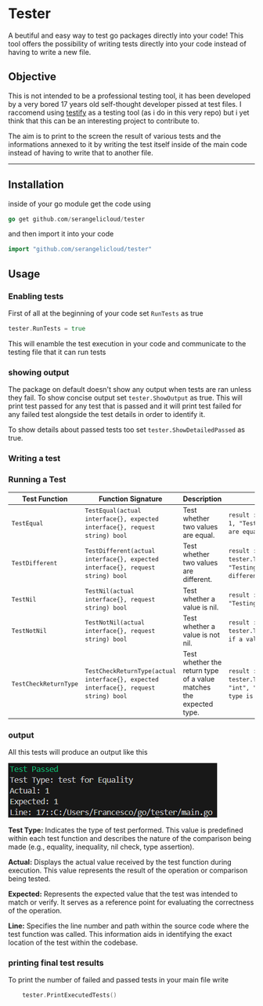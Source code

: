 # Tester
A beutiful and easy way to test go packages directly into your code! This tool offers the possibility of writing tests directly into your code instead of having to write a new file.

## Objective
This is not intended to be a professional testing tool, it has been developed by a very bored 17 years old self-thought developer pissed at test files. I raccomend using [testify]("https://github.com/stretchr/testify") as a testing tool (as i do in this very repo) but i yet think that this can be an interesting project to contribute to. 

The aim is to print to the screen the result of various tests and the informations annexed to it by writing the test itself inside of the main code instead of having to write that to another file.

---
## Installation

inside of your go module get the code using 
```go 
go get github.com/serangelicloud/tester
 ```
and then import it into your code
```go 
import "github.com/serangelicloud/tester"
```
## Usage
### Enabling tests
First of all at the beginning of your code set `RunTests` as true 
```go
tester.RunTests = true
```
This will enamble the test execution in your code and communicate to the testing file that it can run tests

### showing output
The package on default doesn't show any output when tests are ran unless they fail. To show concise output set `tester.ShowOutput` as true. This will print test passed for any test that is passed and it will print test failed for any failed test alongside the test details in order to identify it.

To show details about passed tests too set `tester.ShowDetailedPassed` as true.

### Writing a test
### Running a Test

| Test Function | Function Signature | Description | Example |
|---------------|---------------------|-------------|---------|
| `TestEqual` | `TestEqual(actual interface{}, expected interface{}, request string) bool` | Test whether two values are equal. | `result := tester.TestEqual(1, 1, "Testing if two integers are equal")` |
| `TestDifferent` | `TestDifferent(actual interface{}, expected interface{}, request string) bool` | Test whether two values are different. | `result := tester.TestDifferent(1, 2, "Testing if two integers are different")` |
| `TestNil` | `TestNil(actual interface{}, request string) bool` | Test whether a value is nil. | `result := tester.TestNil(nil, "Testing if a value is nil")` |
| `TestNotNil` | `TestNotNil(actual interface{}, request string) bool` | Test whether a value is not nil. | `result := tester.TestNotNil(1, "Testing if a value is not nil")` |
| `TestCheckReturnType` | `TestCheckReturnType(actual interface{}, expected interface{}, request string) bool` | Test whether the return type of a value matches the expected type. | `result := tester.TestCheckReturnType(1, "int", "Testing if the return type is 'int'")` |

### output
All this tests will produce an output like this

![Output](imgs/image.png)

**Test Type:** Indicates the type of test performed. This value is predefined within each test function and describes the nature of the comparison being made (e.g., equality, inequality, nil check, type assertion).

**Actual:** Displays the actual value received by the test function during execution. This value represents the result of the operation or comparison being tested.

**Expected:** Represents the expected value that the test was intended to match or verify. It serves as a reference point for evaluating the correctness of the operation.

**Line:** Specifies the line number and path within the source code where the test function was called. This information aids in identifying the exact location of the test within the codebase.

### printing final test results
To print the number of failed and passed tests in your main file write 
```go
    tester.PrintExecutedTests()
```